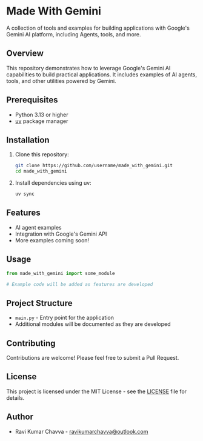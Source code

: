 # Made With Gemini

A collection of tools and examples for building applications with Google's Gemini AI platform, including Agents, tools, and more.

## Overview

This repository demonstrates how to leverage Google's Gemini AI capabilities to build practical applications. It includes examples of AI agents,  tools, and other utilities powered by Gemini.

## Prerequisites

- Python 3.13 or higher
- [uv](https://github.com/astral-sh/uv) package manager

## Installation

1. Clone this repository:

   ```bash
   git clone https://github.com/username/made_with_gemini.git
   cd made_with_gemini
   ```

2. Install dependencies using uv:
   ```bash
   uv sync
   ```

## Features

- AI agent examples
- Integration with Google's Gemini API
- More examples coming soon!

## Usage

```python
from made_with_gemini import some_module

# Example code will be added as features are developed
```

## Project Structure

- `main.py` - Entry point for the application
- Additional modules will be documented as they are developed

## Contributing

Contributions are welcome! Please feel free to submit a Pull Request.

## License

This project is licensed under the MIT License - see the [LICENSE](LICENSE) file for details.

## Author

- Ravi Kumar Chavva - [ravikumarchavva@outlook.com](mailto:ravikumarchavva@outlook.com)
